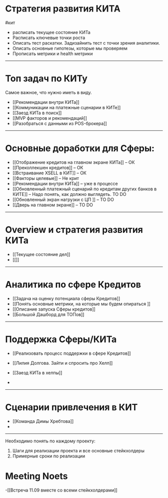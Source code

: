 
# Стратегия развития КИТА 

#кит

- расписать текущее состояние КИТа
- Расписать ключевые точки роста 
- Описать тест раскатки. Задизайнить тест с точки зрения аналитики. 
- Описать основные гипотезы, которые мы проверяем 
- Прописать метрики и health метрики 
--- 
# Топ задач по КИТу
Самое важное, что нужно иметь в виду. 

- [[Рекомендации внутри КИТа]]
- [[Коммуникации на платежные сценарии в КИТе]]
- [[Заезд КИТа в поиск]]
- [[MVP факторов и рекомендаций]]
- [[Разобраться с данными из POS-брокера]]
--- 
# Основные доработки для Сферы: 
- [[Отображение кредитов на главном экране КИТа]] – ОК
- [[Преколлекшен кредитов]] – ОК 
- [[Встраивание XSELL в КИТ]] – ОК 
- [[Факторы целевые]] – Не крит
- [[Рекомендации внутри КИТа]] – уже в процессе 
- [[Обновленный платежный сценарий по кредитам других банков в КИТЕ]] – Надо понять, как должно выглядеть. TO DO 
- [[Обновленный экран нагрузки с ЦП ]] – TO DO 
- [[Дверь на главном экране]] – TO DO 
--- 
# Overview и стратегия развития КИТа 
- [[Текущее состояние дел]]
- [[]] 

--- 
# Аналитика по сфере Кредитов 
- [[Задача на оценку потенциала сферы Кредитов]]
- [[Понять основные метрики, на которые мы будем опираться ]]
- [[Описание запуска Сферы кредитов]]
- [[Большой Дашборд для ТОПов]]
---
# Поддержка Сферы/КИТа
- [[Реализовать процесс поддержки в сфере Кредитов]]
- [[Лилия Долгова. Зайти и спросить про Хелп]]

- [[Заезд КИТа в хелпы]]
- 
---
# Сценарии привлечения в КИТ 

- [[Команда Димы Хребтова]]
- 
---
Необходимо понять по каждому проекту: 
1. Шаги для реализации проекта и все основные стейкхолдеры
2. Примерные сроки по реализации 

# Meeting Noets

-[[Встреча 11.09 вместе со всеми стейкхолдерами]]

